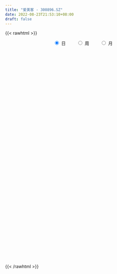 ```yaml
---
title: "爱美客 - 300896.SZ"
date: 2022-08-23T21:53:10+08:00
draft: false
---
```

{{< rawhtml >}}
    <div style="text-align: center">
        <label style="padding: 1rem;"><input style="margin-right: .5rem" type="radio" name="period" value="D" checked onclick="period_change(this)">日</label>
        <label style="padding: 1rem;"><input style="margin-right: .5rem" type="radio" name="period" value="W" onclick="period_change(this)">周</label>
        <label style="padding: 1rem;"><input style="margin-right: .5rem" type="radio" name="period" value="M" onclick="period_change(this)">月</label>
    </div>
    <div id="chart" style="height: 700px;"></div> 
    <script type="text/javascript">
        const D_v = [179389.97,60856.74,33319.83,39245.58,32461.09,32401.82,25428.49,21031.49,17854.49,15451.32,12939.61,14906.7,9083.48,14651.39,19760.05,15203.82,16464.27,15862.44,11099.2,13362.78,16460.51,15531.16,11670.98,16329.25,15787.29,11738.2,16900.78,14471.05,10292.65,29956.27,15027.95,29824.4,16505.72,11737.16,16245.38,18042.89,11301.4,8881.5,13426.2,17688.27,14494.63,7966.32,15675.12,9378.23,13895.89,10309.2,11256.04,11821.62,14106.4,14048.38,14636.99,8627.71,8697.34,13609.69,12922.38,10487.41,10160.77,14180.57,12616.27,11358.91,9730.58,9674.0,14750.82,14698.03,18573.09,9250.75,9736.23,8523.91,11329.11,12168.34,8380.52,9410.82,9542.48,8119.2,8474.9,12504.61,8643.83,14810.94,10075.29,8083.64,9287.7,7793.39,12841.08,12086.76,8105.95,14574.72,13036.4,9778.34,14507.43,27726.95,26167.59,24321.16,30063.12,26723.93,18446.74,52891.29,28828.3,31283.85,26508.75,25079.8,19813.44,38352.75,26803.09,37559.03,33306.0,30449.82,46808.5,31746.48,31627.85,52723.81,38734.11,60562.89,39011.78,35021.73,59719.51,34613.94,38092.27,47092.54,50150.34,61985.13,30561.69,46083.69,54275.28,62335.62,40371.97,69292.57,50107.47,55370.36,44956.07,45612.0,31526.57,36438.21,43958.81,54125.32,67760.4,42050.49,60786.66,49022.25,52430.46,37404.79,41946.33,50246.93,64664.18,54112.9,56675.15,48977.14,44808.54,41686.39,30661.74,57190.41,33647.98,30226.55,28038.06,36960.15,23212.56,49061.72,27861.33,28887.88,34311.97,28101.56,29323.26,54869.22,36875.12,25088.38,31268.9,35325.41,26410.45,29880.13,52648.91,23192.8,28975.0,21737.35,32087.64,35915.99,24063.23,25469.11,25650.52,43775.68,33808.58,29685.57,21897.14,33168.87,31310.17,28930.3,53199.32,32369.22,26382.3,36450.83,28263.44,20263.19,35458.57,21645.14,22634.32,17186.69,12349.52,22892.23,29672.39,35852.24,70716.33,44042.98,42622.3,27846.74,31537.19,43098.68,34781.82,22169.51,23785.95,18835.33,22914.94,36945.18,38325.8,19405.36,19181.03,23647.89,20085.45,33139.99,22834.99,55833.32,30567.66,38503.36,26132.25,18854.25,23268.98,34401.48,31378.91,27911.84,26679.43,29903.07,37573.21,21124.99,20698.25,15636.92,15023.56,15770.13,14986.23,15799.28,25405.32,35722.19,25751.17,23958.63,40043.81,39435.62,27076.15,33303.15,22043.12,20159.88,23117.36,41597.02,39278.81,24415.95,40312.07,33861.62,19629.27,21985.87,16590.06,16972.87,14691.31,13511.69,14265.12,21692.81,22771.86,36153.72,21000.1,14837.74,16199.16,17690.9,13624.43,12824.73,9932.86,10164.07,9343.25,17352.02,26058.3,22376.29,16979.82,9909.29,14775.91,11602.12,17451.21,12409.8,15451.06,13697.49,14634.99,24082.47,12202.73,20773.64,13328.29,15961.62,19096.69,48695.59,48609.49,25450.97,14104.3,20673.56,18910.4,23446.88,17155.54,13589.16,10333.55,15194.11,13032.3,11782.03,14123.8,15482.42,12777.39,11758.72,14493.21,13406.35,39263.65,33784.97,25182.57,16337.15,12774.76,10053.94,14031.21,12696.82,13926.95,12292.54,15077.06,15553.07,18541.53,13823.87,11087.51,10398.06,14396.43,14719.08,17283.32,10817.22,11604.28,23192.77,18737.74,33651.35,19022.07,12338.83,10063.81,17995.68,13732.93,17361.24,18629.52,29333.65,18383.79,14007.02,12539.32,12516.65,12921.51,12868.74,22046.36,23784.91,24995.18,28671.41,22418.78,25060.6,25393.85,25158.22,11234.53,11382.04,10275.0,19133.06,17951.5,11813.41,11856.52,8534.75,23210.71,14308.68,19439.85,14451.19,8389.73,13146.53,10969.8,20377.67,18555.14,23071.97,14079.89,9561.66,12892.71,13789.53,21673.26,14430.89,15353.41,24254.19,26378.29,19531.86,21223.84,23170.79,19682.42,20765.51,19185.57,20779.94,14349.75,11305.44,18015.54,15175.3,15663.42,12217.5,25698.98,12011.92,14053.39,11839.93,12892.39,14442.96,21842.46,34365.91,20205.67,14486.44,19518.1,16118.65,22776.31,17016.68,17563.45,13451.04,16065.66,21058.42,15042.85,23893.26,22092.53,16917.02,17167.4,12006.34,12828.57,16169.29,16237.13,19450.98,22019.42,10622.04,18787.13,14806.23,19646.06,19460.69,15491.57,23581.75,12833.9,13127.33,10682.62,10630.74,13134.57,10616.19,22030.2,9002.13,9571.47,10001.5,10538.4,22591.05,13113.29,16026.68,12643.04,13173.08,9006.95,10404.92,8593.59,8961.45,8142.42,10976.12,11891.1,11461.19,16752.8,8152.57,13274.41,16419.46,6279.25,12730.78,8605.52]
const D_histogram = [0.0,0.1467806268,-0.5452719377,0.822033568,2.9687656472,5.5740702717,10.2639592228,11.22017133,10.9360092335,10.3774695028,9.1101322675,8.7007763664,7.5940285024,4.6671060118,4.9540959747,6.9151852186,6.3768033844,6.9281798005,5.8906643225,6.4553982366,8.5716633292,9.4073479401,8.9590491288,7.0198246935,6.1597063338,4.6910801376,1.9430640094,1.4288235523,1.3747244432,6.1231972448,6.9053320492,3.0840312257,-0.3737343499,-1.8554440036,-4.3817801083,-7.8090957311,-9.9418518379,-10.7911455877,-12.5678078845,-13.8709324256,-12.6917648192,-11.8524690068,-8.257791036,-5.5760924584,-2.2811341837,-0.2849941186,-0.941483649,-0.7006794949,0.5165302369,3.0765529141,2.7000433645,2.5074501999,1.5563822739,2.2509385545,3.6437533509,3.1343974309,3.1875573895,0.9105558214,-1.2539760934,-1.8876878035,-3.118553671,-2.4982262044,-0.9026990539,3.1989146783,6.3196458564,7.0049145495,8.0263239199,7.8393912886,6.4607230648,8.4061377086,8.1465885098,5.5555475419,2.2638755958,-0.4048195752,-3.8134727594,-2.8513361035,-1.0551723273,3.1197056679,5.6073460805,4.8521069245,3.0520051183,-0.7240440209,-1.1004631711,2.3392689051,4.2225530738,7.1796121405,10.3498589594,9.7689059973,8.6318574735,18.5712624634,31.3925982545,38.2841053251,33.7875060343,23.060992278,15.7640907065,0.0805634855,-12.5587734017,-24.3564103148,-28.2829371375,-32.4123395637,-32.3503851709,-37.2209240899,-37.8229555254,-42.7155641994,-44.1361801144,-41.134030548,-31.0735901603,-24.1741447876,-21.3519797066,-38.2341790639,-46.859137296,-48.5160853033,-47.2438282936,-43.6561905504,-41.199241755,-37.4022360735,-33.3641209923,-27.2402792808,-20.9340860178,-13.0880675294,-6.7388431623,0.0408046791,7.4488599289,13.4619018604,17.1161733559,22.6939404921,25.1375736489,25.9559806391,25.0059168893,25.3021120473,24.2487609922,22.6219925119,22.3064579701,23.2264793706,26.4381723665,27.4599681031,24.9304407255,22.5648217981,20.4249333263,18.3364371663,16.7256432518,16.2008681051,11.6376294173,5.471882209,1.437030637,0.0889958297,1.3774292048,2.2750645249,2.4798448203,5.7630868289,7.7330965139,8.3583262372,8.1756400646,6.1539322863,5.2330208727,7.3230882443,7.5620434292,7.7214228557,6.6434906395,6.7631612691,6.5032653958,1.9697137991,-0.2312870306,-1.0037163115,-2.1787740467,-2.7629661932,-3.5621157814,-3.5901901335,-2.9887451918,-2.8279308659,-5.0984879769,-5.4119074096,-3.5930113645,-0.3569411684,1.7478474737,3.2845212129,3.23856335,6.867123497,9.9840675662,12.1551239943,12.6779330762,14.0794873155,11.9619069302,11.3088973033,6.6421834771,4.3938937644,0.8968368741,-3.1569732977,-3.8555983872,-4.8883548201,-3.4366083851,-2.2508796615,-3.585072879,-4.2852535995,-5.2633537573,-4.0409027763,-5.4743695313,-8.7542027193,-17.5936493615,-22.4134784032,-21.1579926039,-18.5577013333,-18.1588174549,-17.3974550456,-15.4474254782,-13.1850535429,-12.1211667354,-11.353511586,-10.0417795426,-6.5395219418,-6.1215216049,-5.7364859033,-5.0026971759,-2.903136053,-2.6336817358,-3.8614881346,-3.4644185483,-6.4326989018,-6.299094552,-3.9535597453,-1.7631767681,-0.5498476594,1.3576203993,1.0092681173,2.1609323382,2.080859417,-0.0219756611,-2.464212245,-0.531701844,1.6336048724,1.8798764377,1.7925667175,1.6517429308,1.3361290264,1.0999583321,0.8711240491,1.5573657262,3.3609292603,4.991685091,6.2609111493,8.0478949332,8.0064909167,6.4698826981,7.7595102648,8.4991068267,9.0374763707,7.7307919984,8.8451061938,11.5201731492,11.9131211207,12.7609667675,10.361485791,8.7448920059,7.2587842442,5.8258396748,3.8728535405,2.829803354,1.6905542767,0.7810886284,-1.2556543662,-1.2077034053,-3.6449133126,-5.535567089,-6.4269193499,-7.3095743159,-8.0791753911,-7.5398082153,-7.1292145274,-6.6323009522,-5.8133332284,-5.2331758374,-3.6041826303,-1.8576573702,-2.0520805067,-2.2707475096,-1.9129745689,-0.9460046334,-0.3445392685,0.5657057636,0.832972031,0.4413681981,0.0156133508,-0.0084885755,-1.5919810745,-2.7758384714,-1.8877546451,-1.5467576268,-0.7493390608,0.3744718416,3.0451676898,5.5046320574,6.981211024,7.2123517854,6.0414547218,5.6552614208,3.2608646309,0.4597539996,-0.9335401436,-1.9666090113,-2.8263009132,-3.2782027746,-3.6584141364,-3.4670057538,-3.9105374449,-3.4607511962,-3.3876302446,-3.7509243547,-3.7787824605,-6.0113940247,-8.3273007254,-8.1682513181,-7.8006023789,-6.3158034726,-5.7054395075,-5.0022722159,-4.1872636952,-3.0073129392,-2.4666611911,-2.4694067221,-2.0028683735,-0.4777646613,0.1271472656,1.0295113578,1.5179163844,0.5071761687,0.8735183625,1.3032184453,1.8639204634,1.336498186,-0.2688955264,-1.5966121873,0.0128683814,1.387815199,2.4454323903,2.9751036556,3.6077431889,3.7542694943,5.0221507576,4.8587595278,6.2438111541,7.3632030354,7.8589923044,7.9429915701,6.9333447378,5.9932952967,4.7329885894,4.0011452837,4.0216180719,3.142796122,0.9593680312,-1.836953987,-4.7032782152,-5.3056750867,-4.17482791,-3.4541289814,-2.5532652998,-2.5719715151,-0.6566367212,1.2047840305,1.4208855277,0.8075077886,0.4722688305,2.8607823329,4.0142310689,5.5849872401,6.0171614524,5.5244645376,4.3766063796,3.0846451774,4.3349110415,4.4279379706,4.6160343825,4.117730466,3.351445169,1.485440754,0.6206668881,0.5824401059,0.6162297884,-1.1714936109,-0.8959622312,0.4357373643,0.9169786837,2.1524956611,1.6270472137,-0.6279675579,-3.6214835987,-4.3836047597,-4.3379174116,-3.8684022607,-3.6678735497,-2.5978646284,-1.4421241578,-1.446323814,-1.2633567896,0.65437024,1.4590645849,1.1370785359,0.7294662585,0.4155255555,0.4514989119,1.3548169527,4.1897786546,4.9527816305,5.0033732111,4.9367223682,4.3842244156,4.1958410459,3.3929585008,2.5775085866,1.1094816079,1.0273838512,0.1841041015,0.3421378153,1.5533095102,3.0135585528,3.2746212344,2.1291988739,2.004294186,1.9198473297,2.9667698957,2.7785485352,2.457873529,3.3742877514,3.0281782655,3.228116233,3.1264162749,0.8886986604,-1.035824764,-1.7730928815,-3.6016761696,-5.0382653382,-5.0549155916,-4.5571930288,-4.1241950277,-2.879058026,-2.5084529168,-0.7462392265,-0.0327601592,0.1781564472,0.0562322214,0.2054801805,1.1724470401,0.6789466924,-0.9391962095,-1.0999265062,-1.5896250314,-2.0220097599,-2.992358813,-3.3596077003,-4.1439075784,-4.1856119414,-4.8286642727,-4.4126894207,-4.7295288292,-5.3251308278,-5.7585350725,-4.5610989411,-5.1431245275,-5.4031951494,-4.5663257493,-4.2955718235]
const D_fast = [0.0,0.1834757835,-0.6448947655,0.9279191323,3.8168426233,7.8156648157,15.0715435725,18.8327985122,21.2826387241,23.3184663691,24.3286622006,26.0945003912,26.8862596528,25.1261136652,26.6516276217,30.3415131703,31.3973321822,33.6807535484,34.1159041511,36.2944876243,40.5536685493,43.7411901452,45.5326536161,45.3483853541,46.0281935778,45.732337416,43.4700872902,43.3130527211,43.6026347229,49.8819068357,52.3903746524,49.3400816353,45.7888824722,43.8433118177,40.2215306859,34.8419411303,30.223722064,26.6766419172,21.7580276494,16.9871700019,14.9933964034,12.8695749641,14.3998051759,15.687480639,18.4121553677,20.3370469032,19.4451864605,19.5108207409,20.857163032,24.1863239377,24.4848252292,24.9190946145,24.357122257,25.6144131762,27.9181663104,28.1924097481,29.042459054,26.9930964413,24.5150705032,23.4094368422,21.398932557,21.3947034724,22.7645558595,27.6658982612,32.3665409034,34.8030382339,37.8310285842,39.6039437751,39.8404563175,43.8874053884,45.664503317,44.4623492347,41.7366461875,38.9667461227,34.6047247486,34.8540273786,36.386398073,41.3412024852,45.230679418,45.688466993,44.6513664664,40.694306322,40.042771379,44.0673206815,47.0062431187,51.7582052205,57.5159167793,59.3771903164,60.398106161,74.9803267668,95.6498121215,112.1123455234,116.0626227412,111.1013570543,107.7454781594,92.0820918098,76.3030615722,58.4163220804,47.4190609734,35.1865736562,27.1609317563,12.9851618148,2.927391498,-12.6441082259,-25.0987691695,-32.3801272401,-30.0880843924,-29.2321752167,-31.7480050623,-58.1887491856,-78.5284917417,-92.3144610749,-102.8531611385,-110.1795710329,-118.0224326763,-123.5759860131,-127.87890118,-128.5651292888,-127.4924575302,-122.9184559242,-118.2539423477,-111.4640933365,-102.1938231045,-92.8153057079,-84.8819908734,-73.6307386142,-64.9027120452,-57.5953098951,-52.2938944226,-45.6721712527,-40.6633320598,-36.6346024122,-31.3735224614,-24.6468812183,-14.8256451308,-6.9388573685,-3.2357745647,0.0398119575,3.0061568173,5.5017699488,8.0723868473,11.5978287268,9.9439973933,5.1462207373,1.4706268246,0.1448409747,1.777631651,3.2440331023,4.0687746028,8.7927883186,12.6960721321,15.4108834147,17.2721072582,16.7888825515,17.1762263561,21.0970657888,23.226531831,25.3162669714,25.8992074151,27.7096683619,29.0755888375,25.0344656907,22.7756431033,21.7522847445,20.0325334977,18.7575998029,17.0679212693,16.1422993839,15.9965580276,15.4503896371,11.9052105318,10.2388142467,11.1594574507,14.3062923547,16.8480428652,19.2058469077,19.9695298822,25.3148709035,30.9278318643,36.1376692909,39.8299616418,44.75138771,45.6242840573,47.7984987562,44.7923307993,43.6425145277,40.3696668559,35.5266133597,33.8640886734,31.6092435355,32.2018378743,32.8248466824,30.5943852452,28.8228911249,26.5289525277,26.7411778146,23.9391186768,18.470734809,5.2328758264,-5.1903228161,-9.2243351678,-11.2634692305,-15.4042897158,-18.9922910679,-20.9041178701,-21.9380093206,-23.9044141969,-25.9751369439,-27.1738497862,-25.3064726709,-26.4188527352,-27.4679385094,-27.984824076,-26.6110469663,-27.0000130831,-29.1931915155,-29.6622265663,-34.2386816453,-35.6798509334,-34.3227060631,-32.5731172779,-31.497250084,-29.2503769255,-29.3464121782,-27.6545148728,-27.2143729397,-29.3227019331,-32.3809915782,-30.5814066383,-28.0076987037,-27.291458029,-26.9306260699,-26.6585141239,-26.6400957717,-26.6012768829,-26.6123301537,-25.536747045,-22.8929511959,-20.0142740924,-17.1798202468,-13.3808627296,-11.4206440169,-11.3397815609,-8.1102764281,-5.2459031595,-2.4481645228,-1.8221508955,1.5034398483,7.058550091,10.4297783427,14.4678656813,14.6587561526,15.228385369,15.5569736683,15.5804890177,14.5957162684,14.2601169205,13.5435064123,12.8293129212,10.478656335,10.2246814446,6.8762432091,3.6016976604,1.1036155621,-1.606432983,-4.3958279059,-5.7414127839,-7.1131227278,-8.2742843907,-8.908649974,-9.6367865423,-8.9088389929,-7.6267280753,-8.3341713384,-9.1205252188,-9.2409959203,-8.5105271432,-7.9951965954,-6.9435251223,-6.4680158472,-6.7492776305,-7.1711291402,-7.1973532103,-9.1788409779,-11.0566579927,-10.6405128277,-10.6862052161,-10.0761214153,-8.8586925524,-5.4267047818,-1.5910823999,1.6307993227,3.6650280305,4.0044946473,5.0321167016,3.4529360694,0.766763938,-0.8599152412,-2.3846363617,-3.9509034919,-5.222356047,-6.5171709429,-7.1925139987,-8.613680051,-9.0290816014,-9.802868211,-11.1038934098,-12.0764471306,-15.8119072011,-20.209639083,-22.0926525053,-23.6751541608,-23.7693061227,-24.5853020345,-25.1327027969,-25.3645101999,-24.9363876787,-25.0124012284,-25.6324984399,-25.6666771847,-24.2610146379,-23.6243158945,-22.4645739629,-21.5966898402,-22.4806360137,-21.8959142293,-21.1404095352,-20.1137274012,-20.3070251322,-21.9796427261,-23.7065124339,-22.0938147698,-20.3719141524,-18.7029388635,-17.4294916844,-15.8949163538,-14.8098226749,-12.2864037222,-11.2351050701,-8.2891006552,-5.328908015,-2.86837067,-0.7986235117,-0.0749341596,0.4833402235,0.4062806635,0.6747236788,1.700600985,1.6074780655,-0.3361080174,-3.5916685323,-7.6338123143,-9.5626279576,-9.4754877584,-9.6183210751,-9.3557737184,-10.0174728126,-8.266297199,-6.1036804396,-5.5323575605,-5.9438583525,-6.1610301029,-3.0573210173,-0.9003145141,2.0666884671,4.0031530426,4.8915722622,4.8378656991,4.3170657912,6.6510594156,7.8510708374,9.193175845,9.724304545,9.7958805402,8.3012363137,7.5916291698,7.699012414,7.8868595437,5.8062627417,5.8578035635,7.2984375002,8.0089234904,9.7825643832,9.6638777392,7.2518710781,3.3529841376,1.4949617867,0.4561697819,-0.0414156324,-0.7578553088,-0.3373125446,0.4578968865,0.0921162769,-0.0407558962,2.0405636935,3.2100241846,3.1723077696,2.9470620568,2.7370027426,2.8858508271,4.1278731061,8.0102794716,10.0114778551,11.3129127385,12.4804424877,13.0240006389,13.8845775307,13.9299346108,13.7588618433,12.5682052665,12.7429534726,11.9456997483,12.1892679159,13.7887669883,16.0024056691,17.0821236593,16.4690010173,16.8451698759,17.2406848521,19.029299892,19.5357156653,19.8295090413,21.5894952016,22.0004302821,23.0073973078,23.6873014184,21.671758469,19.4882788537,18.3077375157,15.5787351853,12.882579682,11.6022005307,10.9606248363,10.3625740805,10.8879465757,10.6314384557,12.2070923394,12.9123813669,13.1678370851,13.0599709147,13.2605889189,14.5206675385,14.1969038639,12.3439619096,11.9082499864,11.0211452033,10.0832580348,8.3648192784,7.1576684662,5.3373916934,4.249284345,2.3990659456,1.7118684424,0.2126468266,-1.7142378789,-3.5872758918,-3.5301144957,-5.3979212139,-7.0087906231,-7.3135026603,-8.1166416905]
const D_slow = [0.0,0.0366951567,-0.0996228277,0.1058855643,0.8480769761,2.241594544,4.8075843497,7.6126271822,10.3466294906,12.9409968663,15.2185299332,17.3937240248,19.2922311504,20.4590076533,21.697531647,23.4263279517,25.0205287978,26.7525737479,28.2252398285,29.8390893877,31.98200522,34.333842205,36.5736044872,38.3285606606,39.868487244,41.0412572784,41.5270232808,41.8842291689,42.2279102797,43.7587095909,45.4850426032,46.2560504096,46.1626168221,45.6987558212,44.6033107942,42.6510368614,40.1655739019,37.467787505,34.3258355338,30.8581024275,27.6851612226,24.7220439709,22.6575962119,21.2635730973,20.6932895514,20.6220410218,20.3866701095,20.2115002358,20.340632795,21.1097710236,21.7847818647,22.4116444146,22.8007399831,23.3634746217,24.2744129595,25.0580123172,25.8549016646,26.0825406199,25.7690465966,25.2971246457,24.5174862279,23.8929296768,23.6672549134,24.4669835829,26.046895047,27.7981236844,29.8047046644,31.7645524865,33.3797332527,35.4812676799,37.5179148073,38.9068016928,39.4727705917,39.3715656979,38.4181975081,37.7053634822,37.4415704004,38.2214968173,39.6233333375,40.8363600686,41.5993613481,41.4183503429,41.1432345501,41.7280517764,42.7836900449,44.57859308,47.1660578198,49.6082843192,51.7662486875,56.4090643034,64.257213867,73.8282401983,82.2751167069,88.0403647763,91.981387453,92.0015283243,88.8618349739,82.7727323952,75.7019981108,67.5989132199,59.5113169272,50.2060859047,40.7503470234,30.0714559735,19.0374109449,8.7539033079,0.9855057678,-5.0580304291,-10.3960253557,-19.9545701217,-31.6693544457,-43.7983757715,-55.6093328449,-66.5233804825,-76.8231909213,-86.1737499396,-94.5147801877,-101.3248500079,-106.5583715124,-109.8303883948,-111.5150991853,-111.5048980156,-109.6426830334,-106.2772075683,-101.9981642293,-96.3246791063,-90.040285694,-83.5512905343,-77.2998113119,-70.9742833001,-64.912093052,-59.2565949241,-53.6799804315,-47.8733605889,-41.2638174973,-34.3988254715,-28.1662152902,-22.5250098406,-17.418776509,-12.8346672175,-8.6532564045,-4.6030393782,-1.6936320239,-0.3256614717,0.0335961876,0.055845145,0.4002024462,0.9689685774,1.5889297825,3.0297014897,4.9629756182,7.0525571775,9.0964671936,10.6349502652,11.9432054834,13.7739775445,15.6644884018,17.5948441157,19.2557167756,20.9465070928,22.5723234418,23.0647518916,23.0069301339,22.756001056,22.2113075444,21.5205659961,20.6300370507,19.7324895174,18.9853032194,18.2783205029,17.0036985087,15.6507216563,14.7524688152,14.6632335231,15.1001953915,15.9213256947,16.7309665322,18.4477474065,20.943764298,23.9825452966,27.1520285657,30.6719003945,33.6623771271,36.4896014529,38.1501473222,39.2486207633,39.4728299818,38.6835866574,37.7196870606,36.4975983556,35.6384462593,35.0757263439,34.1794581242,33.1081447243,31.792306285,30.7820805909,29.4134882081,27.2249375283,22.8265251879,17.2231555871,11.9336574361,7.2942321028,2.7545277391,-1.5948360223,-5.4566923919,-8.7529557776,-11.7832474615,-14.621625358,-17.1320702436,-18.7669507291,-20.2973311303,-21.7314526061,-22.9821269001,-23.7079109133,-24.3663313473,-25.3317033809,-26.197808018,-27.8059827435,-29.3807563815,-30.3691463178,-30.8099405098,-30.9474024247,-30.6079973248,-30.3556802955,-29.815447211,-29.2952323567,-29.300726272,-29.9167793332,-30.0497047942,-29.6413035761,-29.1713344667,-28.7231927874,-28.3102570547,-27.9762247981,-27.701235215,-27.4834542028,-27.0941127712,-26.2538804561,-25.0059591834,-23.4407313961,-21.4287576628,-19.4271349336,-17.8096642591,-15.8697866929,-13.7450099862,-11.4856408935,-9.5529428939,-7.3416663455,-4.4616230582,-1.483342778,1.7068989139,4.2972703616,6.4834933631,8.2981894241,9.7546493428,10.7228627279,11.4303135664,11.8529521356,12.0482242927,11.7343107012,11.4323848499,10.5211565217,9.1372647495,7.530534912,5.703141333,3.6833474852,1.7983954314,0.0160917995,-1.6419834385,-3.0953167456,-4.4036107049,-5.3046563625,-5.7690707051,-6.2820908318,-6.8497777092,-7.3280213514,-7.5645225097,-7.6506573269,-7.509230886,-7.3009878782,-7.1906458287,-7.186742491,-7.1888646348,-7.5868599035,-8.2808195213,-8.7527581826,-9.1394475893,-9.3267823545,-9.2331643941,-8.4718724716,-7.0957144573,-5.3504117013,-3.5473237549,-2.0369600745,-0.6231447193,0.1920714385,0.3070099384,0.0736249025,-0.4180273504,-1.1246025787,-1.9441532723,-2.8587568064,-3.7255082449,-4.7031426061,-5.5683304052,-6.4152379663,-7.352969055,-8.2976646701,-9.8005131763,-11.8823383577,-13.9244011872,-15.8745517819,-17.4535026501,-18.8798625269,-20.1304305809,-21.1772465047,-21.9290747395,-22.5457400373,-23.1630917178,-23.6638088112,-23.7832499765,-23.7514631601,-23.4940853207,-23.1146062246,-22.9878121824,-22.7694325918,-22.4436279805,-21.9776478646,-21.6435233181,-21.7107471997,-22.1099002466,-22.1066831512,-21.7597293514,-21.1483712539,-20.40459534,-19.5026595427,-18.5640921692,-17.3085544798,-16.0938645978,-14.5329118093,-12.6921110504,-10.7273629744,-8.7416150818,-7.0082788974,-5.5099550732,-4.3267079259,-3.3264216049,-2.321017087,-1.5353180565,-1.2954760487,-1.7547145454,-2.9305340992,-4.2569528709,-5.3006598484,-6.1641920937,-6.8025084187,-7.4455012974,-7.6096604777,-7.3084644701,-6.9532430882,-6.7513661411,-6.6332989334,-5.9181033502,-4.914545583,-3.518298773,-2.0140084098,-0.6328922754,0.4612593195,1.2324206138,2.3161483742,3.4231328668,4.5771414625,5.606574079,6.4444353712,6.8157955597,6.9709622817,7.1165723082,7.2706297553,6.9777563526,6.7537657948,6.8627001358,7.0919448068,7.630068722,8.0368305255,7.879838636,6.9744677363,5.8785665464,4.7940871935,3.8269866283,2.9100182409,2.2605520838,1.9000210443,1.5384400909,1.2226008935,1.3861934535,1.7509595997,2.0352292337,2.2175957983,2.3214771872,2.4343519152,2.7730561533,3.820500817,5.0586962246,6.3095395274,7.5437201194,8.6397762233,9.6887364848,10.53697611,11.1813532567,11.4587236586,11.7155696214,11.7615956468,11.8471301006,12.2354574782,12.9888471163,13.8075024249,14.3398021434,14.8408756899,15.3208375223,16.0625299963,16.7571671301,17.3716355123,18.2152074502,18.9722520166,19.7792810748,20.5608851435,20.7830598086,20.5241036176,20.0808303973,19.1804113549,17.9208450203,16.6571161224,15.5178178652,14.4867691082,13.7670046017,13.1398913725,12.9533315659,12.9451415261,12.9896806379,13.0037386933,13.0551087384,13.3482204984,13.5179571715,13.2831581191,13.0081764926,12.6107702347,12.1052677947,11.3571780915,10.5172761664,9.4812992718,8.4348962865,7.2277302183,6.1245578631,4.9421756558,3.6108929489,2.1712591807,1.0309844455,-0.2547966864,-1.6055954738,-2.7471769111,-3.821069867]
const D_data = [['2020-09-28', 320.0, 340.1, 311.0, 366.2],['2020-09-29', 350.11, 342.4, 333.33, 354.0],['2020-09-30', 333.0, 330.24, 326.81, 345.5],['2020-10-09', 331.0, 358.0, 331.0, 361.88],['2020-10-12', 356.98, 378.9, 355.0, 380.02],['2020-10-13', 378.0, 401.2, 370.21, 442.79],['2020-10-14', 393.22, 454.0, 393.0, 465.0],['2020-10-15', 444.0, 432.04, 420.12, 451.0],['2020-10-16', 427.6, 428.5, 406.11, 447.74],['2020-10-19', 432.0, 433.0, 421.0, 450.8],['2020-10-20', 433.0, 429.0, 414.2, 433.0],['2020-10-21', 431.9, 444.69, 428.0, 454.99],['2020-10-22', 437.6, 441.0, 426.88, 453.5],['2020-10-23', 441.0, 415.0, 408.06, 441.78],['2020-10-26', 410.11, 455.0, 410.0, 474.88],['2020-10-27', 451.01, 490.08, 446.01, 491.0],['2020-10-28', 483.01, 471.41, 469.7, 495.41],['2020-10-29', 466.0, 494.15, 466.0, 500.3],['2020-10-30', 493.0, 481.99, 480.2, 506.0],['2020-11-02', 483.05, 509.9, 471.12, 510.0],['2020-11-03', 516.0, 547.08, 507.19, 577.49],['2020-11-04', 547.91, 551.0, 527.0, 560.8],['2020-11-05', 551.0, 548.4, 537.0, 560.0],['2020-11-06', 545.21, 535.0, 512.2, 547.0],['2020-11-09', 531.11, 551.81, 522.26, 574.0],['2020-11-10', 545.0, 548.0, 523.0, 554.99],['2020-11-11', 540.0, 529.08, 526.66, 582.0],['2020-11-12', 533.02, 555.54, 521.01, 560.0],['2020-11-13', 555.7, 566.9, 543.36, 568.0],['2020-11-16', 581.51, 649.0, 568.91, 664.0],['2020-11-17', 636.01, 625.9, 610.39, 640.0],['2020-11-18', 621.0, 570.51, 540.0, 635.0],['2020-11-19', 561.0, 563.0, 539.0, 572.88],['2020-11-20', 558.5, 580.03, 557.57, 588.85],['2020-11-23', 576.0, 560.0, 547.48, 592.0],['2020-11-24', 550.0, 533.88, 529.0, 554.69],['2020-11-25', 533.88, 533.8, 522.0, 546.01],['2020-11-26', 530.1, 539.01, 530.1, 553.08],['2020-11-27', 541.0, 516.0, 509.97, 548.43],['2020-11-30', 511.01, 507.61, 488.0, 515.1],['2020-12-01', 505.06, 531.9, 505.06, 536.0],['2020-12-02', 532.09, 527.0, 523.0, 539.9],['2020-12-03', 525.0, 568.88, 525.0, 576.67],['2020-12-04', 566.99, 572.05, 562.23, 586.0],['2020-12-07', 568.0, 595.8, 556.2, 606.8],['2020-12-08', 596.01, 595.8, 588.12, 617.79],['2020-12-09', 596.0, 568.62, 568.62, 597.0],['2020-12-10', 566.1, 580.98, 563.0, 582.0],['2020-12-11', 577.87, 600.0, 573.31, 609.8],['2020-12-14', 602.68, 631.49, 593.0, 634.89],['2020-12-15', 625.6, 605.99, 596.8, 629.0],['2020-12-16', 606.99, 612.0, 598.0, 616.36],['2020-12-17', 612.9, 604.25, 600.0, 623.0],['2020-12-18', 604.24, 629.01, 600.99, 652.91],['2020-12-21', 632.54, 649.2, 622.21, 666.0],['2020-12-22', 642.0, 634.0, 625.0, 652.0],['2020-12-23', 630.01, 645.99, 626.85, 649.7],['2020-12-24', 644.18, 616.1, 605.05, 654.1],['2020-12-25', 610.0, 609.02, 598.0, 618.81],['2020-12-28', 600.0, 623.0, 585.1, 624.6],['2020-12-29', 620.0, 612.0, 600.06, 626.36],['2020-12-30', 606.05, 634.75, 605.0, 640.0],['2020-12-31', 640.88, 655.02, 640.88, 674.2],['2021-01-04', 660.89, 706.26, 653.01, 718.0],['2021-01-05', 699.0, 721.0, 698.08, 746.26],['2021-01-06', 711.02, 710.0, 700.0, 718.98],['2021-01-07', 717.0, 729.0, 710.1, 738.0],['2021-01-08', 724.0, 726.89, 705.06, 740.0],['2021-01-11', 726.89, 718.1, 701.01, 760.33],['2021-01-12', 706.98, 772.2, 702.03, 775.0],['2021-01-13', 766.5, 761.0, 746.0, 781.66],['2021-01-14', 759.99, 735.0, 718.96, 767.0],['2021-01-15', 727.49, 718.99, 700.99, 733.67],['2021-01-18', 707.0, 717.0, 703.35, 732.8],['2021-01-19', 708.11, 695.09, 692.05, 727.27],['2021-01-20', 695.09, 746.0, 695.0, 755.0],['2021-01-21', 745.03, 767.74, 743.0, 776.99],['2021-01-22', 770.01, 820.0, 769.0, 833.8],['2021-01-25', 822.0, 826.0, 801.01, 838.88],['2021-01-26', 817.0, 800.0, 796.1, 820.0],['2021-01-27', 795.7, 789.03, 756.0, 807.0],['2021-01-28', 771.01, 755.99, 754.15, 789.6],['2021-01-29', 770.01, 792.5, 770.0, 810.0],['2021-02-01', 798.6, 855.07, 778.4, 856.59],['2021-02-02', 845.0, 858.68, 835.0, 868.4],['2021-02-03', 850.01, 896.1, 850.0, 931.99],['2021-02-04', 901.51, 929.0, 878.88, 939.77],['2021-02-05', 920.0, 904.0, 883.95, 926.37],['2021-02-08', 908.81, 907.0, 900.0, 976.88],['2021-02-09', 953.8, 1088.4, 953.8, 1088.4],['2021-02-10', 1070.0, 1215.0, 1053.05, 1238.0],['2021-02-18', 1242.02, 1232.03, 1169.36, 1331.02],['2021-02-19', 1228.0, 1135.88, 1051.12, 1228.0],['2021-02-22', 1111.12, 1051.47, 1035.88, 1164.44],['2021-02-23', 1039.5, 1074.0, 1017.0, 1077.0],['2021-02-24', 1066.0, 926.0, 873.23, 1066.0],['2021-02-25', 910.0, 895.19, 866.68, 925.88],['2021-02-26', 870.0, 836.84, 822.0, 881.0],['2021-03-01', 845.0, 883.0, 837.05, 885.44],['2021-03-02', 880.99, 844.44, 827.01, 897.25],['2021-03-03', 830.04, 869.0, 810.0, 870.29],['2021-03-04', 850.01, 774.0, 767.2, 850.18],['2021-03-05', 751.01, 789.0, 751.0, 805.98],['2021-03-08', 789.0, 693.0, 693.0, 795.74],['2021-03-09', 695.11, 688.0, 676.13, 721.98],['2021-03-10', 719.0, 715.46, 699.34, 733.7],['2021-03-11', 710.02, 811.08, 710.02, 827.0],['2021-03-12', 805.0, 795.0, 758.0, 825.44],['2021-03-15', 784.84, 750.88, 710.1, 784.84],['2021-03-16', 410.0, 439.6, 396.99, 449.0],['2021-03-17', 429.0, 436.0, 413.52, 442.58],['2021-03-18', 437.8, 451.73, 437.31, 477.79],['2021-03-19', 432.06, 441.83, 432.06, 455.0],['2021-03-22', 440.0, 438.8, 426.1, 458.88],['2021-03-23', 437.0, 396.7, 381.0, 437.0],['2021-03-24', 384.1, 387.25, 376.15, 392.84],['2021-03-25', 380.26, 370.2, 359.0, 381.89],['2021-03-26', 370.04, 385.59, 370.04, 396.57],['2021-03-29', 376.01, 387.41, 374.13, 402.0],['2021-03-30', 386.01, 416.0, 380.08, 425.0],['2021-03-31', 409.0, 411.99, 406.59, 421.99],['2021-04-01', 412.1, 434.4, 412.1, 438.98],['2021-04-02', 430.77, 468.0, 430.7, 476.0],['2021-04-06', 475.01, 479.92, 474.5, 500.0],['2021-04-07', 468.22, 474.0, 462.0, 478.5],['2021-04-08', 470.05, 525.0, 465.57, 535.48],['2021-04-09', 517.99, 513.39, 508.0, 534.99],['2021-04-12', 512.0, 510.0, 491.88, 543.1],['2021-04-13', 510.0, 496.46, 492.89, 517.9],['2021-04-14', 492.1, 519.93, 490.15, 523.0],['2021-04-15', 515.0, 511.16, 501.38, 522.0],['2021-04-16', 509.98, 506.66, 495.05, 522.3],['2021-04-19', 498.0, 527.81, 486.14, 531.88],['2021-04-20', 522.3, 555.98, 522.3, 576.01],['2021-04-21', 553.5, 609.51, 550.25, 615.4],['2021-04-22', 604.79, 609.8, 595.05, 619.99],['2021-04-23', 608.0, 577.77, 575.0, 608.0],['2021-04-26', 581.01, 582.0, 572.0, 607.2],['2021-04-27', 588.0, 587.02, 549.9, 600.0],['2021-04-28', 578.0, 589.6, 570.0, 595.93],['2021-04-29', 590.97, 598.1, 586.5, 618.98],['2021-04-30', 594.0, 618.2, 590.0, 637.91],['2021-05-06', 620.0, 564.5, 548.0, 622.0],['2021-05-07', 561.03, 522.02, 521.88, 567.0],['2021-05-10', 520.01, 523.8, 510.0, 544.88],['2021-05-11', 518.0, 543.49, 503.3, 548.06],['2021-05-12', 535.35, 577.0, 531.2, 577.49],['2021-05-13', 567.0, 579.6, 560.5, 600.0],['2021-05-14', 580.0, 576.0, 566.66, 589.5],['2021-05-17', 570.0, 627.7, 567.0, 635.16],['2021-05-18', 633.0, 631.49, 615.0, 643.0],['2021-05-19', 627.18, 629.0, 622.51, 648.0],['2021-05-20', 625.25, 627.87, 617.01, 637.59],['2021-05-21', 630.15, 606.0, 595.0, 633.5],['2021-05-24', 606.98, 618.0, 606.01, 619.49],['2021-05-25', 618.5, 665.8, 618.5, 679.38],['2021-05-26', 665.64, 657.0, 650.0, 672.9],['2021-05-27', 652.0, 665.6, 646.64, 677.9],['2021-05-28', 666.05, 656.0, 641.5, 686.0],['2021-05-31', 651.0, 676.67, 650.66, 679.85],['2021-06-01', 675.0, 679.97, 658.57, 688.96],['2021-06-02', 684.0, 620.05, 619.12, 684.0],['2021-06-03', 610.01, 635.0, 610.01, 643.44],['2021-06-04', 625.5, 647.61, 625.01, 654.93],['2021-06-07', 635.0, 639.21, 612.0, 644.42],['2021-06-08', 636.02, 642.98, 625.6, 663.0],['2021-06-09', 640.7, 637.0, 621.21, 644.94],['2021-06-10', 637.0, 644.43, 622.5, 652.0],['2021-06-11', 643.22, 654.0, 600.27, 657.59],['2021-06-15', 649.44, 650.87, 645.0, 665.0],['2021-06-16', 650.87, 614.0, 611.89, 653.0],['2021-06-17', 610.01, 629.63, 610.01, 635.82],['2021-06-18', 629.67, 659.0, 623.0, 660.99],['2021-06-21', 658.17, 691.0, 649.08, 705.0],['2021-06-22', 690.0, 694.0, 683.0, 703.89],['2021-06-23', 695.01, 701.0, 690.0, 713.68],['2021-06-24', 702.01, 690.16, 675.0, 706.47],['2021-06-25', 700.0, 752.52, 699.84, 766.88],['2021-06-28', 781.01, 774.0, 755.51, 795.0],['2021-06-29', 785.64, 788.6, 766.0, 803.98],['2021-06-30', 790.02, 788.88, 774.0, 800.0],['2021-07-01', 790.0, 820.0, 784.02, 844.44],['2021-07-02', 810.0, 789.0, 775.0, 813.92],['2021-07-05', 788.0, 814.2, 781.11, 838.68],['2021-07-06', 823.17, 761.99, 730.0, 826.0],['2021-07-07', 753.0, 783.5, 745.0, 791.25],['2021-07-08', 787.01, 760.0, 752.0, 796.57],['2021-07-09', 750.0, 737.2, 717.6, 754.37],['2021-07-12', 750.0, 769.0, 730.01, 778.0],['2021-07-13', 765.15, 761.9, 752.52, 785.5],['2021-07-14', 755.41, 795.99, 745.0, 804.68],['2021-07-15', 789.0, 802.58, 780.22, 805.0],['2021-07-16', 795.0, 773.19, 765.0, 798.0],['2021-07-19', 774.73, 777.26, 762.18, 798.99],['2021-07-20', 769.0, 770.02, 765.88, 782.98],['2021-07-21', 774.85, 799.0, 768.0, 803.0],['2021-07-22', 810.01, 765.61, 764.0, 813.0],['2021-07-23', 756.5, 728.0, 702.0, 759.9],['2021-07-26', 714.99, 618.4, 590.0, 714.99],['2021-07-27', 618.39, 618.5, 601.23, 636.99],['2021-07-28', 619.0, 669.56, 618.0, 672.7],['2021-07-29', 699.0, 682.3, 665.0, 699.0],['2021-07-30', 668.0, 648.81, 630.83, 678.5],['2021-08-02', 629.0, 642.3, 580.33, 655.0],['2021-08-03', 634.13, 650.86, 616.0, 666.0],['2021-08-04', 640.01, 653.69, 630.02, 663.0],['2021-08-05', 638.88, 636.06, 623.0, 654.05],['2021-08-06', 630.01, 626.0, 622.96, 650.12],['2021-08-09', 601.0, 627.6, 595.69, 639.9],['2021-08-10', 627.44, 658.9, 611.17, 674.47],['2021-08-11', 652.0, 623.0, 620.0, 683.5],['2021-08-12', 611.0, 617.0, 610.54, 629.66],['2021-08-13', 617.01, 616.9, 612.94, 633.0],['2021-08-16', 618.0, 635.2, 612.0, 642.51],['2021-08-17', 628.0, 613.03, 610.8, 638.3],['2021-08-18', 611.98, 585.5, 580.4, 620.94],['2021-08-19', 585.0, 596.99, 581.0, 613.86],['2021-08-20', 590.1, 539.99, 528.0, 590.2],['2021-08-23', 550.01, 561.98, 532.03, 563.59],['2021-08-24', 590.0, 588.05, 544.0, 593.51],['2021-08-25', 592.08, 591.75, 582.17, 608.8],['2021-08-26', 591.61, 583.4, 575.28, 591.74],['2021-08-27', 580.09, 596.5, 578.0, 612.49],['2021-08-30', 569.99, 569.05, 538.0, 579.9],['2021-08-31', 564.0, 587.01, 553.01, 587.01],['2021-09-01', 595.0, 571.96, 545.4, 595.0],['2021-09-02', 560.0, 537.32, 536.0, 573.0],['2021-09-03', 534.75, 515.5, 509.37, 534.79],['2021-09-06', 513.67, 563.47, 508.0, 564.77],['2021-09-07', 563.49, 573.69, 550.0, 575.93],['2021-09-08', 573.68, 553.39, 553.05, 585.87],['2021-09-09', 554.0, 546.98, 538.65, 560.5],['2021-09-10', 547.95, 543.0, 538.01, 554.0],['2021-09-13', 538.15, 536.75, 533.0, 561.18],['2021-09-14', 534.15, 533.25, 531.4, 547.0],['2021-09-15', 533.01, 528.93, 516.88, 545.0],['2021-09-16', 521.01, 538.72, 513.52, 545.0],['2021-09-17', 538.0, 557.65, 517.74, 571.3],['2021-09-22', 544.93, 564.5, 541.1, 580.88],['2021-09-23', 560.0, 568.9, 553.01, 580.06],['2021-09-24', 567.4, 586.23, 556.23, 605.0],['2021-09-27', 570.0, 571.58, 560.0, 610.65],['2021-09-28', 565.03, 551.71, 550.3, 582.85],['2021-09-29', 562.01, 589.78, 557.08, 600.0],['2021-09-30', 588.97, 592.81, 577.0, 599.0],['2021-10-08', 605.0, 599.0, 590.0, 610.0],['2021-10-11', 579.95, 579.02, 575.01, 598.1],['2021-10-12', 578.01, 614.3, 570.06, 626.5],['2021-10-13', 611.0, 651.49, 602.26, 659.99],['2021-10-14', 652.14, 640.2, 625.25, 652.16],['2021-10-15', 644.02, 659.2, 627.89, 668.19],['2021-10-18', 654.0, 624.0, 610.0, 656.0],['2021-10-19', 624.0, 631.36, 620.0, 644.44],['2021-10-20', 639.43, 632.06, 614.44, 649.99],['2021-10-21', 627.0, 631.35, 621.0, 639.75],['2021-10-22', 634.42, 621.0, 614.01, 635.35],['2021-10-25', 619.0, 628.55, 610.1, 631.86],['2021-10-26', 622.99, 624.9, 616.88, 637.0],['2021-10-27', 620.01, 624.92, 617.07, 632.63],['2021-10-28', 621.11, 604.3, 601.01, 628.0],['2021-10-29', 610.0, 625.7, 608.1, 633.2],['2021-11-01', 622.0, 587.68, 576.0, 622.0],['2021-11-02', 580.0, 580.5, 578.0, 597.5],['2021-11-03', 591.0, 581.86, 573.0, 592.66],['2021-11-04', 580.59, 572.58, 571.6, 586.0],['2021-11-05', 572.0, 564.0, 555.65, 577.28],['2021-11-08', 569.9, 573.9, 561.83, 581.0],['2021-11-09', 572.3, 569.1, 563.5, 578.9],['2021-11-10', 571.0, 567.0, 560.0, 577.5],['2021-11-11', 562.49, 569.27, 560.1, 569.98],['2021-11-12', 570.88, 565.1, 565.0, 573.49],['2021-11-15', 566.0, 580.0, 556.02, 580.0],['2021-11-16', 581.02, 587.65, 576.06, 590.88],['2021-11-17', 587.0, 565.1, 563.92, 587.65],['2021-11-18', 560.65, 561.0, 550.0, 563.48],['2021-11-19', 559.99, 565.91, 558.0, 569.88],['2021-11-22', 567.0, 574.93, 565.0, 580.97],['2021-11-23', 574.85, 573.0, 569.06, 581.0],['2021-11-24', 570.18, 579.98, 561.5, 580.0],['2021-11-25', 577.15, 574.62, 573.87, 583.8],['2021-11-26', 575.0, 565.5, 561.29, 577.77],['2021-11-29', 558.89, 562.01, 557.01, 573.67],['2021-11-30', 565.01, 564.8, 555.0, 565.5],['2021-12-01', 558.0, 539.19, 533.07, 558.0],['2021-12-02', 538.0, 533.8, 533.8, 542.88],['2021-12-03', 531.27, 555.88, 531.19, 558.7],['2021-12-06', 556.0, 549.7, 544.11, 559.77],['2021-12-07', 556.86, 556.27, 549.17, 562.0],['2021-12-08', 556.19, 564.1, 546.95, 564.98],['2021-12-09', 566.0, 593.9, 560.16, 612.0],['2021-12-10', 588.8, 607.5, 588.0, 611.18],['2021-12-13', 609.99, 609.99, 602.58, 619.0],['2021-12-14', 614.07, 604.08, 603.01, 614.07],['2021-12-15', 605.0, 588.88, 584.2, 613.97],['2021-12-16', 591.0, 599.0, 588.52, 606.49],['2021-12-17', 594.5, 569.83, 567.95, 601.98],['2021-12-20', 564.51, 552.16, 551.1, 578.0],['2021-12-21', 559.96, 558.26, 550.45, 564.8],['2021-12-22', 560.12, 555.0, 554.0, 563.98],['2021-12-23', 559.0, 550.0, 540.0, 560.74],['2021-12-24', 554.66, 548.88, 548.1, 560.8],['2021-12-27', 551.3, 544.39, 537.0, 556.68],['2021-12-28', 544.4, 547.71, 537.0, 548.68],['2021-12-29', 546.81, 535.5, 534.01, 550.8],['2021-12-30', 533.95, 543.02, 533.05, 549.9],['2021-12-31', 541.95, 536.11, 534.46, 547.8],['2022-01-04', 536.0, 526.0, 520.02, 538.92],['2022-01-05', 526.0, 525.0, 516.11, 533.0],['2022-01-06', 522.1, 486.0, 481.81, 528.9],['2022-01-07', 486.02, 465.3, 462.0, 487.99],['2022-01-10', 464.99, 482.0, 460.22, 483.0],['2022-01-11', 478.98, 477.5, 473.99, 494.95],['2022-01-12', 480.0, 488.48, 475.0, 490.0],['2022-01-13', 485.0, 475.78, 475.58, 488.47],['2022-01-14', 468.0, 473.42, 467.11, 481.68],['2022-01-17', 472.02, 472.3, 462.0, 474.97],['2022-01-18', 472.3, 476.32, 465.01, 483.8],['2022-01-19', 472.13, 467.6, 463.35, 479.0],['2022-01-20', 470.02, 457.0, 456.0, 474.9],['2022-01-21', 457.02, 459.0, 441.16, 462.7],['2022-01-24', 459.06, 473.29, 455.05, 474.11],['2022-01-25', 468.97, 464.0, 463.0, 475.5],['2022-01-26', 464.0, 468.91, 464.0, 479.88],['2022-01-27', 466.88, 465.19, 461.61, 473.88],['2022-01-28', 465.01, 442.5, 442.2, 468.0],['2022-02-07', 451.67, 455.3, 451.67, 472.0],['2022-02-08', 455.95, 455.9, 437.0, 459.5],['2022-02-09', 456.0, 458.33, 445.2, 458.66],['2022-02-10', 460.6, 442.95, 442.4, 461.99],['2022-02-11', 443.0, 420.98, 416.8, 444.98],['2022-02-14', 413.0, 412.62, 405.0, 420.83],['2022-02-15', 413.0, 446.41, 409.0, 448.8],['2022-02-16', 446.41, 449.0, 442.0, 456.1],['2022-02-17', 449.0, 450.1, 442.51, 452.96],['2022-02-18', 447.33, 447.0, 444.12, 454.0],['2022-02-21', 445.7, 451.24, 445.0, 468.98],['2022-02-22', 449.61, 447.5, 428.56, 450.01],['2022-02-23', 447.47, 466.36, 444.22, 467.98],['2022-02-24', 461.59, 453.0, 448.0, 466.5],['2022-02-25', 462.0, 478.0, 457.05, 487.5],['2022-02-28', 476.0, 484.99, 471.73, 486.3],['2022-03-01', 485.4, 486.0, 481.0, 490.45],['2022-03-02', 481.1, 487.37, 473.0, 488.89],['2022-03-03', 495.98, 476.0, 474.0, 496.0],['2022-03-04', 468.02, 475.88, 468.01, 485.97],['2022-03-07', 471.8, 469.5, 459.0, 474.28],['2022-03-08', 458.5, 473.68, 458.0, 484.69],['2022-03-09', 480.0, 484.0, 462.0, 489.62],['2022-03-10', 495.0, 473.0, 470.11, 497.99],['2022-03-11', 462.0, 449.78, 435.5, 469.85],['2022-03-14', 442.23, 428.01, 425.5, 442.99],['2022-03-15', 423.9, 408.8, 408.0, 433.29],['2022-03-16', 410.01, 423.23, 391.09, 429.65],['2022-03-17', 433.0, 441.9, 426.83, 450.8],['2022-03-18', 439.0, 437.9, 432.94, 442.72],['2022-03-21', 439.5, 441.22, 433.0, 445.57],['2022-03-22', 441.18, 429.01, 427.0, 441.18],['2022-03-23', 433.0, 456.03, 429.13, 462.0],['2022-03-24', 458.0, 464.76, 449.51, 468.5],['2022-03-25', 458.5, 449.81, 449.51, 464.76],['2022-03-28', 442.03, 438.25, 436.01, 453.26],['2022-03-29', 435.0, 438.72, 435.0, 448.89],['2022-03-30', 441.01, 478.88, 441.01, 478.88],['2022-03-31', 474.0, 475.0, 470.98, 481.5],['2022-04-01', 472.0, 490.88, 468.0, 496.38],['2022-04-06', 489.78, 486.31, 480.01, 495.98],['2022-04-07', 484.77, 479.0, 476.7, 493.39],['2022-04-08', 476.25, 470.3, 468.5, 482.0],['2022-04-11', 468.39, 464.99, 463.01, 474.0],['2022-04-12', 466.0, 499.98, 466.0, 500.0],['2022-04-13', 496.11, 493.05, 490.5, 504.81],['2022-04-14', 506.01, 499.21, 496.92, 515.0],['2022-04-15', 499.21, 494.0, 483.37, 506.0],['2022-04-18', 488.0, 491.07, 485.0, 497.0],['2022-04-19', 492.0, 473.03, 470.85, 493.01],['2022-04-20', 474.0, 480.0, 466.0, 492.5],['2022-04-21', 477.0, 489.4, 476.11, 505.44],['2022-04-22', 485.01, 491.8, 480.0, 496.6],['2022-04-25', 476.9, 465.0, 463.01, 488.55],['2022-04-26', 464.99, 486.91, 464.86, 503.0],['2022-04-27', 488.0, 505.3, 485.01, 509.49],['2022-04-28', 498.88, 501.1, 493.57, 516.0],['2022-04-29', 504.0, 517.5, 495.02, 518.65],['2022-05-05', 517.25, 499.99, 490.15, 517.25],['2022-05-06', 489.99, 472.3, 471.4, 495.62],['2022-05-09', 468.29, 448.15, 441.5, 473.99],['2022-05-10', 443.21, 463.63, 438.12, 468.52],['2022-05-11', 461.0, 469.07, 455.0, 481.9],['2022-05-12', 465.29, 473.1, 463.0, 482.7],['2022-05-13', 473.0, 469.0, 466.01, 476.89],['2022-05-16', 473.99, 481.2, 470.5, 489.9],['2022-05-17', 481.5, 486.99, 475.0, 490.0],['2022-05-18', 487.0, 474.66, 471.0, 489.0],['2022-05-19', 469.0, 476.6, 466.0, 481.4],['2022-05-20', 477.0, 503.99, 477.0, 506.88],['2022-05-23', 503.97, 498.5, 493.34, 506.0],['2022-05-24', 495.99, 487.0, 485.0, 497.0],['2022-05-25', 486.0, 485.0, 477.07, 493.98],['2022-05-26', 489.79, 485.0, 473.88, 489.87],['2022-05-27', 486.0, 489.32, 486.0, 503.0],['2022-05-30', 495.55, 503.84, 492.8, 516.5],['2022-05-31', 503.84, 540.9, 498.12, 543.99],['2022-06-01', 540.55, 529.0, 528.45, 546.37],['2022-06-02', 530.0, 527.09, 519.6, 533.5],['2022-06-06', 529.99, 530.56, 514.03, 539.47],['2022-06-07', 530.56, 527.69, 523.04, 538.99],['2022-06-08', 531.93, 535.0, 526.0, 548.0],['2022-06-09', 535.0, 529.1, 525.43, 538.5],['2022-06-10', 527.0, 528.5, 517.79, 533.02],['2022-06-13', 519.0, 517.22, 514.81, 525.49],['2022-06-14', 511.0, 532.9, 510.81, 533.33],['2022-06-15', 533.17, 523.01, 512.58, 536.47],['2022-06-16', 522.0, 535.6, 519.0, 544.0],['2022-06-17', 534.5, 555.0, 523.1, 562.19],['2022-06-20', 559.09, 569.01, 552.0, 575.88],['2022-06-21', 569.01, 563.09, 557.85, 581.0],['2022-06-22', 565.01, 547.24, 545.0, 569.23],['2022-06-23', 548.5, 560.33, 543.58, 561.05],['2022-06-24', 561.77, 564.0, 555.55, 572.0],['2022-06-27', 568.0, 585.0, 565.51, 596.56],['2022-06-28', 594.98, 576.5, 565.92, 595.25],['2022-06-29', 572.0, 578.0, 564.21, 585.88],['2022-06-30', 583.12, 600.01, 583.12, 600.5],['2022-07-01', 601.0, 590.96, 587.0, 603.0],['2022-07-04', 591.0, 602.69, 581.37, 604.44],['2022-07-05', 605.0, 604.61, 591.0, 609.68],['2022-07-06', 602.0, 576.05, 572.89, 608.0],['2022-07-07', 576.0, 571.57, 556.0, 578.9],['2022-07-08', 571.57, 581.0, 566.66, 590.0],['2022-07-11', 579.95, 561.0, 544.6, 579.95],['2022-07-12', 558.2, 556.23, 550.5, 568.79],['2022-07-13', 556.27, 568.5, 550.5, 580.88],['2022-07-14', 568.5, 574.69, 566.6, 579.94],['2022-07-15', 574.57, 575.06, 571.0, 587.5],['2022-07-18', 573.66, 589.0, 568.0, 595.75],['2022-07-19', 585.65, 582.18, 580.0, 594.49],['2022-07-20', 588.0, 605.97, 582.98, 615.0],['2022-07-21', 603.15, 601.08, 596.0, 609.0],['2022-07-22', 604.88, 599.2, 593.55, 610.0],['2022-07-25', 599.29, 597.22, 587.83, 606.0],['2022-07-26', 597.01, 602.66, 592.76, 607.0],['2022-07-27', 609.75, 618.38, 603.0, 630.0],['2022-07-28', 617.0, 604.02, 603.39, 619.62],['2022-07-29', 601.01, 586.0, 575.2, 603.97],['2022-08-01', 581.79, 600.5, 578.79, 604.5],['2022-08-02', 595.0, 595.36, 585.0, 604.0],['2022-08-03', 604.0, 593.89, 591.95, 607.0],['2022-08-04', 597.91, 583.0, 574.0, 599.88],['2022-08-05', 583.01, 585.94, 577.08, 593.83],['2022-08-08', 583.0, 576.0, 570.28, 583.17],['2022-08-09', 574.83, 581.0, 571.0, 583.01],['2022-08-10', 579.99, 569.1, 561.01, 583.9],['2022-08-11', 577.77, 579.0, 566.0, 583.98],['2022-08-12', 577.86, 567.2, 561.01, 577.86],['2022-08-15', 567.0, 557.8, 546.08, 567.4],['2022-08-16', 557.95, 553.0, 550.08, 560.0],['2022-08-17', 551.99, 571.6, 550.02, 573.8],['2022-08-18', 570.0, 547.12, 541.6, 570.11],['2022-08-19', 544.11, 544.5, 542.0, 551.9],['2022-08-22', 539.99, 555.5, 532.0, 557.99],['2022-08-23', 554.77, 547.38, 543.23, 559.89]]
const W_v = [273566.54,39245.58,129177.38,67032.5,78389.78,73354.68,69189.97,103051.5,67897.37,65202.57,61389.15,59620.11,60367.4,45514.31,60782.01,50831.27,52553.48,48081.1,57582.17,68401.97,54384.28,158174.11,136557.83,179869.83,222660.44,214539.99,243056.13,222107.63,213903.21,268681.68,231050.76,118777.08,222808.96,186063.15,163335.46,174257.54,175533.8,105992.79,154874.53,149870.33,177331.97,128264.66,117953.07,216765.54,142671.29,136772.31,155541.64,137326.5,150274.73,110056.93,107683.15,89753.61,121858.04,20159.88,168721.21,109039.69,86932.79,105881.62,55889.34,92675.72,71690.1,85391.32,145691.68,102586.11,69304.66,65924.36,100948.18,78379.63,69546.44,68247.4,77616.67,93813.8,97053.02,70368.29,112366.6,109265.98,70555.01,77350.51,35987.45,87054.47,72348.05,106741.59,42853.21,86386.21,86770.74,65240.59,90900.48,92993.19,89511.23,81011.86,84498.86,88191.68,70856.34,64354.56,72270.92,53821.58,51432.28,60878.49,21336.3]
const W_histogram = [0.0,1.7715783476,7.284207784,9.4753884789,14.5849715705,20.3304869161,24.7798746948,26.9292946682,22.5389149825,21.89152085,21.7809234613,22.0305811634,19.3156746297,19.0522598587,21.9467402777,21.5280386735,25.9559628056,24.929172088,29.3511344889,49.6211899676,53.7522896181,33.3939523813,14.7082137999,1.4527849707,-30.6288609297,-53.8094537885,-61.224912343,-60.5933455009,-58.1392389614,-49.5713701306,-39.4655981268,-37.5538404488,-31.2096965045,-23.8792035939,-14.9839839997,-9.2664880038,-4.8761029124,-1.6252693947,6.3937451274,13.3262609535,13.5501699047,15.1291854852,12.2595806195,4.5543534371,-2.1901677972,-7.099046201,-14.9113433447,-15.5853749062,-20.4899907733,-20.818229497,-19.0334848939,-15.0855613191,-11.3583613083,-7.9638934205,-1.4909758503,0.2958734221,1.7890197007,-1.2217649777,-2.8871620792,-3.6339201401,-3.8353218666,-4.2633662061,-0.893116147,-1.015086431,-2.2501739604,-3.5910393937,-8.623706489,-10.6497192422,-12.099189644,-13.216475076,-14.3572251081,-12.3862675371,-8.2222300021,-4.9967990613,-4.047709832,-3.6584275843,-2.1138678073,1.9395701771,3.4142568526,6.0133910259,7.514472971,10.0120136728,8.4556984392,7.0947773245,8.3550751067,8.0040071283,9.9897254114,10.9928225571,12.9035781195,14.1368524478,15.9947888812,15.754251815,14.4316814458,14.3869874954,12.7298422368,10.9584642465,7.9912554374,4.1591373909,1.6087732756]
const W_fast = [0.0,2.2144729345,9.5481543169,14.1081821315,22.8640081157,33.6921451904,44.3365016428,53.2182452833,54.4625943431,59.2880804232,64.6227138998,70.3800168927,72.4940290165,76.9936792102,85.3748446986,90.3381527627,101.2550675963,106.4605699007,118.2203159238,150.8956688944,168.4648409494,156.4549918079,141.4463066765,128.55407409,88.8152129571,52.1822566512,29.460570011,14.9438004779,2.863097277,-0.9618764249,-0.7225039528,-8.1992063869,-9.6574865688,-8.2967945567,-3.1475709624,0.2533030326,3.4246623958,6.2691785648,15.8866293688,26.1507104333,29.7621618607,35.1234738124,35.3187641016,28.7521252785,21.4600620949,14.7764221408,3.236289161,-1.3340861271,-11.3611996875,-16.8939957854,-19.8676224058,-19.6910891608,-18.803479477,-17.3999849444,-11.2998113368,-9.4389937088,-7.498592505,-10.8148184279,-13.2020060492,-14.8572441451,-16.0174763383,-17.5113622294,-14.3643912069,-14.7401330987,-16.5377641181,-18.7763893999,-25.9649831174,-30.6534256812,-35.127693494,-39.549097695,-44.2791540041,-45.4047633174,-43.296283283,-41.3200521074,-41.3828903362,-41.9082149845,-40.8921221593,-36.3537916307,-34.025540742,-29.9230588123,-26.5433586245,-21.5428145044,-20.9852051282,-20.5724319117,-17.2233653529,-15.5734315492,-11.0902819132,-7.3389791282,-2.2023290359,2.5651584043,8.421792058,12.1198179455,14.4051679378,17.9572208613,19.4825361619,20.4507742331,19.4813792834,16.6890455846,14.5408747882]
const W_slow = [0.0,0.4428945869,2.2639465329,4.6327936526,8.2790365452,13.3616582743,19.556626948,26.288950615,31.9236793607,37.3965595732,42.8417904385,48.3494357293,53.1783543868,57.9414193514,63.4281044209,68.8101140892,75.2991047907,81.5313978127,88.8691814349,101.2744789268,114.7125513313,123.0610394266,126.7380928766,127.1012891193,119.4440738868,105.9917104397,90.685482354,75.5371459787,61.0023362384,48.6094937057,38.743094174,29.3546340618,21.5522099357,15.5824090372,11.8364130373,9.5197910364,8.3007653083,7.8944479596,9.4928842414,12.8244494798,16.211991956,19.9942883273,23.0591834821,24.1977718414,23.6502298921,21.8754683419,18.1476325057,14.2512887791,9.1287910858,3.9242337116,-0.8341375119,-4.6055278417,-7.4451181688,-9.4360915239,-9.8088354865,-9.7348671309,-9.2876122058,-9.5930534502,-10.31484397,-11.223324005,-12.1821544717,-13.2479960232,-13.47127506,-13.7250466677,-14.2875901578,-15.1853500062,-17.3412766285,-20.003706439,-23.02850385,-26.332622619,-29.921928896,-33.0184957803,-35.0740532808,-36.3232530461,-37.3351805042,-38.2497874002,-38.7782543521,-38.2933618078,-37.4397975946,-35.9364498382,-34.0578315954,-31.5548281772,-29.4409035674,-27.6672092363,-25.5784404596,-23.5774386775,-21.0800073246,-18.3318016854,-15.1059071555,-11.5716940435,-7.5729968232,-3.6344338695,-0.026513508,3.5702333658,6.7526939251,9.4923099867,11.490123846,12.5299081937,12.9321015126]
const W_data = [['2020-09-30', 320.0, 330.24, 311.0, 366.2],['2020-10-09', 331.0, 358.0, 331.0, 361.88],['2020-10-16', 356.98, 428.5, 355.0, 465.0],['2020-10-23', 432.0, 415.0, 408.06, 454.99],['2020-10-30', 410.11, 481.99, 410.0, 506.0],['2020-11-06', 483.05, 535.0, 471.12, 577.49],['2020-11-13', 531.11, 566.9, 521.01, 582.0],['2020-11-20', 581.51, 580.03, 539.0, 664.0],['2020-11-27', 576.0, 516.0, 509.97, 592.0],['2020-12-04', 511.01, 572.05, 488.0, 586.0],['2020-12-11', 568.0, 600.0, 556.2, 617.79],['2020-12-18', 602.68, 629.01, 593.0, 652.91],['2020-12-25', 632.54, 609.02, 598.0, 666.0],['2020-12-31', 600.0, 655.02, 585.1, 674.2],['2021-01-08', 660.89, 726.89, 653.01, 746.26],['2021-01-15', 726.89, 718.99, 700.99, 781.66],['2021-01-22', 707.0, 820.0, 692.05, 833.8],['2021-01-29', 822.0, 792.5, 754.15, 838.88],['2021-02-05', 798.6, 904.0, 778.4, 939.77],['2021-02-10', 908.81, 1215.0, 900.0, 1238.0],['2021-02-19', 1242.02, 1135.88, 1051.12, 1331.02],['2021-02-26', 1111.12, 836.84, 822.0, 1164.44],['2021-03-05', 845.0, 789.0, 751.0, 897.25],['2021-03-12', 789.0, 795.0, 676.13, 827.0],['2021-03-19', 784.84, 441.83, 396.99, 784.84],['2021-03-26', 440.0, 385.59, 359.0, 458.88],['2021-04-02', 376.01, 468.0, 374.13, 476.0],['2021-04-09', 475.01, 513.39, 462.0, 535.48],['2021-04-16', 512.0, 506.66, 490.15, 543.1],['2021-04-23', 498.0, 577.77, 486.14, 619.99],['2021-04-30', 581.01, 618.2, 549.9, 637.91],['2021-05-07', 620.0, 522.02, 521.88, 622.0],['2021-05-14', 520.01, 576.0, 503.3, 600.0],['2021-05-21', 570.0, 606.0, 567.0, 648.0],['2021-05-28', 606.98, 656.0, 606.01, 686.0],['2021-06-04', 651.0, 647.61, 610.01, 688.96],['2021-06-11', 635.0, 654.0, 600.27, 663.0],['2021-06-18', 649.44, 659.0, 610.01, 665.0],['2021-06-25', 658.17, 752.52, 649.08, 766.88],['2021-07-02', 781.01, 789.0, 755.51, 844.44],['2021-07-09', 788.0, 737.2, 717.6, 838.68],['2021-07-16', 750.0, 773.19, 730.01, 805.0],['2021-07-23', 774.73, 728.0, 702.0, 813.0],['2021-07-30', 714.99, 648.81, 590.0, 714.99],['2021-08-06', 629.0, 626.0, 580.33, 666.0],['2021-08-13', 601.0, 616.9, 595.69, 683.5],['2021-08-20', 618.0, 539.99, 528.0, 642.51],['2021-08-27', 550.01, 596.5, 532.03, 612.49],['2021-09-03', 569.99, 515.5, 509.37, 595.0],['2021-09-10', 513.67, 543.0, 508.0, 585.87],['2021-09-17', 538.15, 557.65, 513.52, 571.3],['2021-09-24', 544.93, 586.23, 541.1, 605.0],['2021-09-30', 570.0, 592.81, 550.3, 610.65],['2021-10-08', 605.0, 599.0, 590.0, 610.0],['2021-10-15', 579.95, 659.2, 570.06, 668.19],['2021-10-22', 654.0, 621.0, 610.0, 656.0],['2021-10-29', 619.0, 625.7, 601.01, 637.0],['2021-11-05', 622.0, 564.0, 555.65, 622.0],['2021-11-12', 569.9, 565.1, 560.0, 581.0],['2021-11-19', 566.0, 565.91, 550.0, 590.88],['2021-11-26', 567.0, 565.5, 561.29, 583.8],['2021-12-03', 558.89, 555.88, 531.19, 573.67],['2021-12-10', 556.0, 607.5, 544.11, 612.0],['2021-12-17', 609.99, 569.83, 567.95, 619.0],['2021-12-24', 564.51, 548.88, 540.0, 578.0],['2021-12-31', 551.3, 536.11, 533.05, 556.68],['2022-01-07', 536.0, 465.3, 462.0, 538.92],['2022-01-14', 464.99, 473.42, 460.22, 494.95],['2022-01-21', 472.02, 459.0, 441.16, 483.8],['2022-01-28', 459.06, 442.5, 442.2, 479.88],['2022-02-11', 451.67, 420.98, 416.8, 472.0],['2022-02-18', 413.0, 447.0, 405.0, 456.1],['2022-02-25', 445.7, 478.0, 428.56, 487.5],['2022-03-04', 476.0, 475.88, 468.01, 496.0],['2022-03-11', 471.8, 449.78, 435.5, 497.99],['2022-03-18', 442.23, 437.9, 391.09, 450.8],['2022-03-25', 439.5, 449.81, 427.0, 468.5],['2022-04-01', 442.03, 490.88, 435.0, 496.38],['2022-04-08', 489.78, 470.3, 468.5, 495.98],['2022-04-15', 468.39, 494.0, 463.01, 515.0],['2022-04-22', 488.0, 491.8, 466.0, 505.44],['2022-04-29', 476.9, 517.5, 463.01, 518.65],['2022-05-06', 517.25, 472.3, 471.4, 517.25],['2022-05-13', 468.29, 469.0, 438.12, 482.7],['2022-05-20', 473.99, 503.99, 466.0, 506.88],['2022-05-27', 503.97, 489.32, 473.88, 506.0],['2022-06-02', 495.55, 527.09, 492.8, 546.37],['2022-06-10', 529.99, 528.5, 514.03, 548.0],['2022-06-17', 519.0, 555.0, 510.81, 562.19],['2022-06-24', 559.09, 564.0, 543.58, 581.0],['2022-07-01', 568.0, 590.96, 564.21, 603.0],['2022-07-08', 591.0, 581.0, 556.0, 609.68],['2022-07-15', 579.95, 575.06, 544.6, 587.5],['2022-07-22', 573.66, 599.2, 568.0, 615.0],['2022-07-29', 599.29, 586.0, 575.2, 630.0],['2022-08-05', 581.79, 585.94, 574.0, 607.0],['2022-08-12', 583.0, 567.2, 561.01, 583.98],['2022-08-19', 567.0, 544.5, 541.6, 573.8],['2022-08-26', 539.99, 547.38, 532.0, 559.89]]
const M_v = [273566.54,313845.24,331181.79,274405.27,212247.86,338542.5299999999,896325.25,1036102.2499999999,719086.21,667948.3899999999,704794.28,638092.13,513846.07,384853.57,354469.26,440565.6499999999,317121.65,286867.28,402082.7500000001,321571.41,337459.1200000001,372085.21,306295.54,187468.65]
const M_histogram = [0.0,9.6843304843,16.8595486076,29.8198938767,45.0251670775,54.7938333964,30.5753542993,26.5270511008,25.8443599697,30.6776138064,22.5449472193,11.6554447753,3.8963656948,0.2260589862,-6.6750547936,-13.1686273148,-23.1793858385,-26.1314533509,-27.7941099591,-25.1482920132,-21.102303169,-14.06378656,-10.1528755581,-9.9547158257]
const M_fast = [0.0,12.1054131054,23.4955183805,43.9108371188,70.372402089,93.839526757,77.2648862347,79.8483458114,85.6267446728,98.1294019611,95.6329721788,87.6573309286,80.8723432718,77.2585513097,68.6886738316,58.9029444817,43.0973394984,33.6124086483,25.0012245503,21.3599694929,20.1303825449,23.6529525139,25.0256446262,22.7351254022]
const M_slow = [0.0,2.4210826211,6.635969773,14.0909432421,25.3472350115,39.0456933606,46.6895319354,53.3212947106,59.7823847031,67.4517881547,73.0880249595,76.0018861533,76.975977577,77.0324923236,75.3637286252,72.0715717965,66.2767253369,59.7438619991,52.7953345094,46.5082615061,41.2326857138,37.7167390739,35.1785201843,32.6898412279]
const M_data = [['2020-09-30', 320.0, 330.24, 311.0, 366.2],['2020-10-30', 331.0, 481.99, 331.0, 506.0],['2020-11-30', 483.05, 507.61, 471.12, 664.0],['2020-12-31', 505.06, 655.02, 505.06, 674.2],['2021-01-29', 660.89, 792.5, 653.01, 838.88],['2021-02-26', 798.6, 836.84, 778.4, 1331.02],['2021-03-31', 845.0, 411.99, 359.0, 897.25],['2021-04-30', 412.1, 618.2, 412.1, 637.91],['2021-05-31', 620.0, 676.67, 503.3, 686.0],['2021-06-30', 675.0, 788.88, 600.27, 803.98],['2021-07-30', 790.0, 648.81, 590.0, 844.44],['2021-08-31', 629.0, 587.01, 528.0, 683.5],['2021-09-30', 595.0, 592.81, 508.0, 610.65],['2021-10-29', 605.0, 625.7, 570.06, 668.19],['2021-11-30', 622.0, 564.8, 550.0, 622.0],['2021-12-31', 558.0, 536.11, 531.19, 619.0],['2022-01-28', 536.0, 442.5, 441.16, 538.92],['2022-02-28', 451.67, 484.99, 405.0, 487.5],['2022-03-31', 485.4, 475.0, 391.09, 497.99],['2022-04-29', 472.0, 517.5, 463.01, 518.65],['2022-05-31', 517.25, 540.9, 438.12, 543.99],['2022-06-30', 540.55, 600.01, 510.81, 600.5],['2022-07-29', 601.0, 586.0, 544.6, 630.0],['2022-08-31', 581.79, 547.38, 532.0, 607.0]]
        const D_a = [null,null,326.81,null,null,null,465.0,null,null,null,null,null,null,408.06,null,null,null,null,null,null,null,null,null,null,null,null,null,null,null,664.0,null,null,null,null,null,null,null,null,null,488.0,null,null,null,null,null,null,null,null,null,null,null,null,null,null,null,null,null,null,null,null,null,null,null,null,null,null,null,null,null,null,null,null,null,null,null,null,null,null,null,null,null,null,null,null,null,null,null,null,null,null,null,1331.02,null,null,null,null,null,null,null,null,null,null,null,null,null,null,null,null,null,null,null,null,null,null,null,null,359.0,null,null,null,null,null,null,null,null,null,null,null,null,null,null,null,null,null,null,null,null,null,null,null,null,null,null,null,null,null,null,null,null,null,null,null,null,null,null,null,null,null,null,null,688.96,null,null,null,612.0,null,null,null,null,null,null,null,null,null,null,null,null,null,null,null,null,844.44,null,null,null,null,null,717.6,null,null,null,null,null,null,null,null,813.0,null,null,null,null,null,null,580.33,null,null,null,null,null,null,683.5,null,null,null,null,null,null,528.0,null,null,null,null,612.49,null,null,null,null,null,508.0,null,null,null,null,null,null,null,null,null,null,null,null,610.65,null,null,null,null,null,570.06,null,null,null,null,null,649.99,null,null,null,null,null,null,null,null,null,null,null,555.65,null,null,null,null,null,null,590.88,null,null,null,null,null,null,null,null,null,null,null,null,531.19,null,null,null,null,null,619.0,null,null,null,null,null,null,null,null,null,null,null,null,null,null,null,null,null,null,460.22,null,null,null,null,null,483.8,null,null,null,null,null,null,null,null,null,null,null,null,null,405.0,null,null,null,null,null,null,null,null,null,null,null,null,null,null,null,null,null,497.99,null,null,null,391.09,null,null,null,null,null,null,null,null,null,null,null,null,null,null,null,null,null,null,515.0,null,null,null,null,null,null,463.01,null,null,null,518.65,null,null,null,438.12,null,null,null,null,null,null,null,null,null,null,null,null,null,null,null,null,null,null,null,null,null,null,null,null,null,null,null,null,null,null,null,null,null,null,null,null,null,null,609.68,null,null,null,544.6,null,null,null,null,null,null,null,null,null,null,null,630.0,null,null,null,null,null,null,null,null,null,null,null,null,null,null,null,null,null,532.0,null]
const W_a = [null,null,null,null,null,null,null,null,null,null,null,null,null,null,null,null,null,null,null,null,1331.02,null,null,null,null,359.0,null,null,null,null,null,null,null,null,null,null,null,null,null,844.44,null,null,null,null,null,null,null,null,null,508.0,null,null,null,null,null,null,null,null,null,null,null,null,null,619.0,null,null,null,null,null,null,null,null,null,null,null,391.09,null,null,null,null,null,null,null,null,null,null,null,null,null,null,null,null,null,null,630.0,null,null,null,null]
const M_a = [null,null,null,null,null,1331.02,null,null,null,null,null,null,null,null,null,null,null,null,391.09,null,null,null,630.0,null]
        const D_b = [[{ coord: ['2020-09-30', 465.0] }, { coord: ['2020-11-16', 408.06] }],[{ coord: ['2020-11-16', 664.0] }, { coord: ['2021-06-07', 488.0] }],[{ coord: ['2021-07-01', 813.0] }, { coord: ['2021-08-02', 717.6] }],[{ coord: ['2021-08-02', 612.49] }, { coord: ['2021-12-13', 580.33] }],[{ coord: ['2022-01-10', 483.8] }, { coord: ['2022-05-10', 460.22] }],[{ coord: ['2022-07-05', 609.68] }, { coord: ['2022-08-22', 544.6] }]]
const W_b = [[{ coord: ['2021-02-19', 844.44] }, { coord: ['2022-03-18', 508.0] }]]
const M_b = []
    </script>
{{< /rawhtml >}}